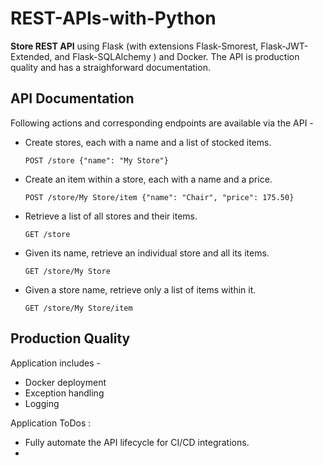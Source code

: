 # REST-APIs-with-Python

**Store REST API** using Flask (with extensions Flask-Smorest, Flask-JWT-Extended, and Flask-SQLAlchemy ) and Docker. The API is production quality and has a straighforward documentation.

## API Documentation

Following actions and corresponding endpoints are available via the API - 

- Create stores, each with a name and a list of stocked items.

    `POST /store {"name": "My Store"}`

- Create an item within a store, each with a name and a price.

    `POST /store/My Store/item {"name": "Chair", "price": 175.50}`


- Retrieve a list of all stores and their items.

    `GET /store`


- Given its name, retrieve an individual store and all its items.

    `GET /store/My Store`


- Given a store name, retrieve only a list of items within it.

    `GET /store/My Store/item`


## Production Quality

Application includes -
- Docker deployment
- Exception handling
- Logging

Application ToDos :
- Fully automate the API lifecycle for CI/CD integrations.
- 